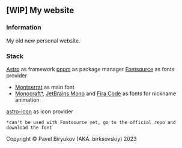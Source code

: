 ## [WIP] My website

### Information
My old new personal website.

### Stack
[Astro](https://astro.build/) as framework
[pnpm](https://pnpm.io/) as package manager
[Fontsource](https://fontsource.org/) as fonts provider
- [Montserrat](https://fontsource.org/fonts/montserrat) as main font
- [Monocraft*](https://github.com/IdreesInc/Monocraft), [JetBrains Mono](https://github.com/JetBrains/JetBrainsMono) and [Fira Code](https://github.com/tonsky/FiraCode) as fonts for nickname animation

[astro-icon](https://github.com/natemoo-re/astro-icon) as icon provider

`*can't be used with Fontsource yet, go to the official repo and download the font`

Copyright © Pavel Biryukov (AKA. birksovskiy) 2023
